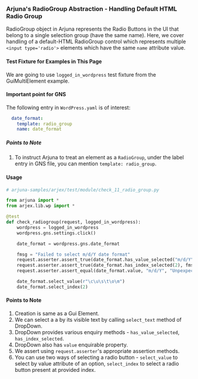 ### Arjuna's RadioGroup Abstraction - Handling Default HTML Radio Group

RadioGroup object in Arjuna represents the Radio Buttons in the UI that belong to a single selection group (have the same name). Here, we cover handling of a default-HTML RadioGroup control which represents multiple `<input type='radio'>` elements which have the same `name` attribute value.


#### Test Fixture for Examples in This Page

We are going to use `logged_in_wordpress` test fixture from the GuiMultiElement example.

#### Important point for GNS

The following entry in `WordPress.yaml` is of interest:

```YAML
  date_format:
    template: radio_group
    name: date_format
```

##### Points to Note
1. To instruct Arjuna to treat an element as a `RadioGroup`, under the label entry in GNS file, you can mention `template: radio_group`.

#### Usage

```python
# arjuna-samples/arjex/test/module/check_11_radio_group.py

from arjuna import *
from arjex.lib.wp import *

@test
def check_radiogroup(request, logged_in_wordpress):
    wordpress = logged_in_wordpress
    wordpress.gns.settings.click()

    date_format = wordpress.gns.date_format

    fmsg = "Failed to select m/d/Y date format"
    request.asserter.assert_true(date_format.has_value_selected("m/d/Y"), fmsg)
    request.asserter.assert_true(date_format.has_index_selected(2), fmsg)
    request.asserter.assert_equal(date_format.value, "m/d/Y", "Unpexpected Value attribute of Date Format")

    date_format.select_value(r"\c\u\s\t\o\m")
    date_format.select_index(2)
```

#### Points to Note
1. Creation is same as a Gui Element.
2. We can select a a by its visible text by calling `select_text` method of DropDown.
3. DropDown provides various enquiry methods - `has_value_selected`, `has_index_selected`.
4. DropDown also has `value` enquirable property.
5. We assert using `request.asserter`'s appropriate assertion methods.
6. You can use two ways of selecting a radio button - `select_value` to select by value attribute of an option, `select_index` to select a radio button present at provided index.

